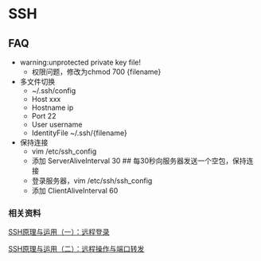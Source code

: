 SSH
====================

## FAQ
* warning:unprotected private key file!
  - 权限问题，修改为chmod 700 {filename}
* 多文件切换
  - ~/.ssh/config
  - Host xxx
  - Hostname ip
  - Port 22
  - User username    
  - IdentityFile ~/.ssh/{filename}
* 保持连接
  - vim /etc/ssh_config
  - 添加 ServerAliveInterval 30  ## 每30秒向服务器发送一个空包，保持连接
  - 登录服务器，vim /etc/ssh/ssh_config
  - 添加 ClientAliveInterval 60

### 相关资料
[SSH原理与运用（一）：远程登录](http://www.ruanyifeng.com/blog/2011/12/ssh_remote_login.html)

[SSH原理与运用（二）：远程操作与端口转发](http://www.ruanyifeng.com/blog/2011/12/ssh_port_forwarding.html)

